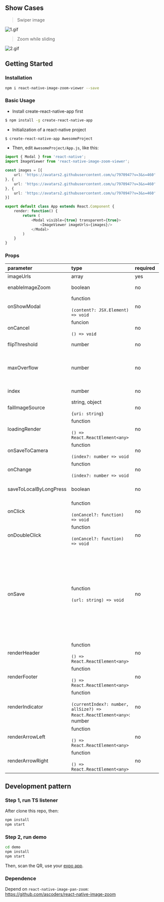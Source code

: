 ## Show Cases

> Swiper image

![1.gif](https://cloud.githubusercontent.com/assets/7970947/21086300/388dedfc-c056-11e6-955e-0a2a0b541f7f.gif)

> Zoom while sliding

![2.gif](https://cloud.githubusercontent.com/assets/7970947/21086323/7355face-c056-11e6-8d68-384000d41d47.gif)

## Getting Started

### Installation

```bash
npm i react-native-image-zoom-viewer --save
```

### Basic Usage

* Install create-react-native-app first

```bash
$ npm install -g create-react-native-app
```

* Initialization of a react-native project

```bash
$ create-react-native-app AwesomeProject
```

* Then, edit `AwesomeProject/App.js`, like this:

```typescript
import { Modal } from 'react-native';
import ImageViewer from 'react-native-image-zoom-viewer';

const images = [{
    url: 'https://avatars2.githubusercontent.com/u/7970947?v=3&s=460'
}, {
    url: 'https://avatars2.githubusercontent.com/u/7970947?v=3&s=460'
}, {
    url: 'https://avatars2.githubusercontent.com/u/7970947?v=3&s=460'
}]

export default class App extends React.Component {
    render: function() {
        return (
            <Modal visible={true} transparent={true}>
                <ImageViewer imageUrls={images}/>
            </Modal>
        )
    }
}
```

### Props
|parameter|type|required|description|default|
|:---|:---|:---|:---|:---|
|imageUrls|array|yes|Image Source||
|enableImageZoom|boolean|no|Enable image zoom|`true`|
|onShowModal|function<br><br>`(content?: JSX.Element) => void`|no|The callback for show modal|`() => {}`|
|onCancel|funcion<br><br>`() => void`|no|The callback for cancel modal|`() => {}`|
|flipThreshold|number|no|Swipe threshold of the next page|`80`|
|maxOverflow|number|no|The X position maximum, that current page can slide to the next page|`300`|
|index|number|no|Init index of images|`0`|
|failImageSource|string, object<br><br>`{uri: string}`|no|placeholder for fail|`''`|
|loadingRender|function<br><br>`() => React.ReactElement<any>`|no|placeholder for loading|`() => null`|
|onSaveToCamera|function<br><br>`(index?: number => void`|no|The callback for save to camera|`() => {}`|
|onChange|function<br><br>`(index?: number => void`|no|When the image changed|`() => {}`|
|saveToLocalByLongPress|boolean|no|Enable save to camera when long press|`true`|
|onClick|function<br><br>`(onCancel?: function) => void`|no|Onclick|`(onCancel) => {onCancel()}`|
|onDoubleClick|function<br><br>`(onCancel?: function) => void`|no|OnDoubleClick|`(onCancel) => {onCancel()}`|
|onSave|function<br><br>`(url: string) => void`|no|The picture is saved to the local method, if you write this method will not call the system default method for Android does not support saveToCameraRoll remote picture, you can call this callback in Android call native interface||
|renderHeader|function<br><br>`() => React.ReactElement<any>`|no|Custom header|`() => null`|
|renderFooter|function<br><br>`() => React.ReactElement<any>`|no|Custom footer|`() => null`|
|renderIndicator|function<br><br>`(currentIndex?: number, allSize?) => React.ReactElement<any>`: number|no|Custom indicator|`(currentIndex, allSize) => currentIndex + "/" + allSize`|
|renderArrowLeft|function<br><br>`() => React.ReactElement<any>`|no|Custom left arrow|`() => null`|
|renderArrowRight|function<br><br>`() => React.ReactElement<any>`|no|Cutsom right arrow|`() => null`|

## Development pattern

### Step 1, run TS listener

After clone this repo, then:

```bash
npm install
npm start
```

### Step 2, run demo

```bash
cd demo
npm install
npm start
```

Then, scan the QR, use your [expo app](https://expo.io./).

### Dependence

Depend on `react-native-image-pan-zoom`: https://github.com/ascoders/react-native-image-zoom

